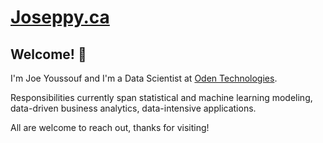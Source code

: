 # [Joseppy.ca](https://joseppy.ca/#home)

<h2> Welcome! 👋 </h2> 

I'm Joe Youssouf and I'm a Data Scientist at [Oden Technologies](https://oden.io/).
<br>

Responsibilities currently span statistical and machine learning modeling, data-driven business analytics, data-intensive applications. 

All are welcome to reach out, thanks for visiting!
